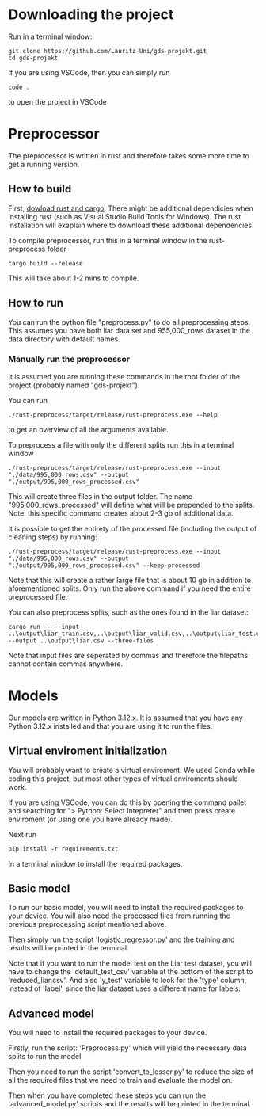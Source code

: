 
# Downloading the project
Run in a terminal window:
```
git clone https://github.com/Lauritz-Uni/gds-projekt.git
cd gds-projekt
```

If you are using VSCode, then you can simply run
```
code .
```
to open the project in VSCode

# Preprocessor
The preprocessor is written in rust and therefore takes some more time to get a running version.
## How to build
First, [dowload rust and cargo](https://www.rust-lang.org/tools/install). There might be additional dependicies when installing rust (such as Visual Studio Build Tools for Windows). The rust installation will exaplain where to download these additional dependencies.

To compile preprocessor, run this in a terminal window in the rust-preprocess folder
```
cargo build --release
```
This will take about 1-2 mins to compile.


## How to run
You can run the python file "preprocess.py" to do all preprocessing steps. This assumes you have both liar data set and 955,000_rows dataset in the data directory with default names.

### Manually run the preprocessor

It is assumed you are running these commands in the root folder of the project (probably named "gds-projekt").

You can run 
```
./rust-preprocess/target/release/rust-preprocess.exe --help
```
to get an overview of all the arguments available.

To preprocess a file with only the different splits run this in a terminal window
```
./rust-preprocess/target/release/rust-preprocess.exe --input "./data/995,000_rows.csv" --output "./output/995,000_rows_processed.csv"
```
This will create three files in the output folder. The name "995,000_rows_processed" will define what will be prepended to the splits.
Note: this specific command creates about 2-3 gb of additional data.

It is possible to get the entirety of the processed file (including the output of cleaning steps) by running:
```
./rust-preprocess/target/release/rust-preprocess.exe --input "./data/995,000_rows.csv" --output "./output/995,000_rows_processed.csv" --keep-processed
```
Note that this will create a rather large file that is about 10 gb in addition to aforementioned splits. Only run the above command if you need the entire preprocessed file.

You can also preprocess splits, such as the ones found in the liar dataset:
```
cargo run -- --input ..\output\liar_train.csv,..\output\liar_valid.csv,..\output\liar_test.csv --output ..\output\liar.csv --three-files
```
Note that input files are seperated by commas and therefore the filepaths cannot contain commas anywhere.
# Models
Our models are written in Python 3.12.x. It is assumed that you have any Python 3.12.x installed and that you are using it to run the files.

## Virtual enviroment initialization
You will probably want to create a virtual enviroment. We used Conda while coding this project, but most other types of virtual enviroments should work.

If you are using VSCode, you can do this by opening the command pallet and searching for "> Python: Select Intepreter" and then press create enviroment (or using one you have already made).

Next run
```
pip install -r requirements.txt
```
In a terminal window to install the required packages.


## Basic model
To run our basic model, you will need to install the required packages to your device. You will also need the processed files from running the previous preprocessing script mentioned above. 

Then simply run the script 'logistic_regressor.py' and the training and results will be printed in the terminal.

Note that if you want to run the model test on the Liar test dataset, you will have to change the 'default_test_csv' variable at the bottom of the script to 'reduced_liar.csv'. 
And also 'y_test' variable to look for the 'type' column, instead of 'label', since the liar dataset uses a different name for labels. 

## Advanced model
You will need to install the required packages to your device. 

Firstly, run the script: 'Preprocess.py' which will yield the necessary data splits to run the model.

Then you need to run the script 'convert_to_lesser.py' to reduce the size of all the required files that we need to train and evaluate the model on. 

Then when you have completed these steps you can run the 'advanced_model.py' scripts and the results will be printed in the terminal.
